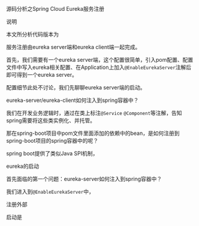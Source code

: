 源码分析之Spring Cloud Eureka服务注册

说明

本文所分析代码版本为



服务注册由eureka server端和eureka client端一起完成。

首先，我们需要有一个eureka server端，这个配置很简单，引入pom配置、配置文件中写入eureka相关配置、在Application上加入`@EnableEurekaServer`注解后即可得到一个eureka server。

配置细节此处不讨论，我们先聊聊eureka server端的启动。



eureka-server/eureka-client如何注入到spring容器中？

我们在开发业务逻辑时，通过在类上标注`@Service` `@Component`等注解，告知spring需要将这些类实例化、并托管。

那在spring-boot项目中pom文件里面添加的依赖中的bean，是如何注册到spring-boot项目的spring容器中的呢？

spring boot提供了类似Java SPI机制，





eureka的启动

首先面临的第一个问题：eureka-server如何注入到spring容器中？



我们进入到`@EnableEurekaServer`中，





注册外部

启动是